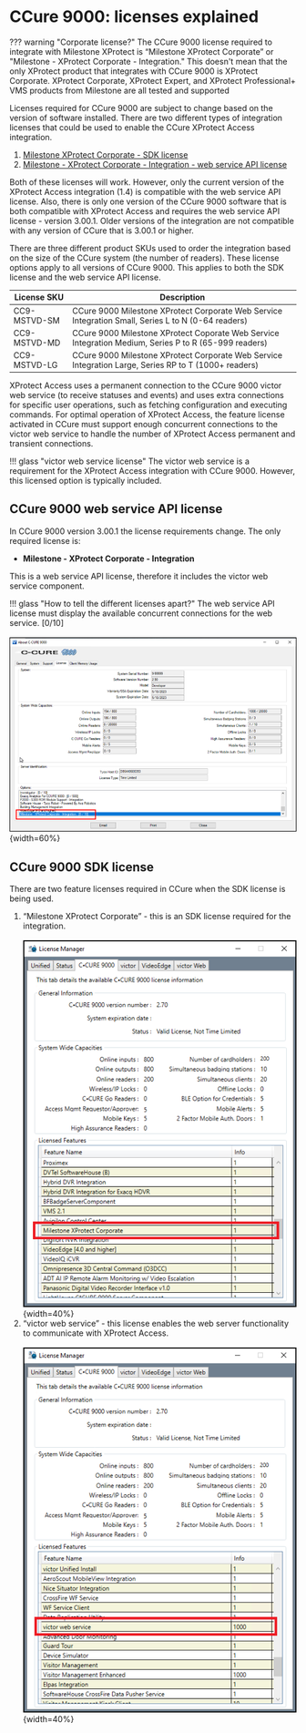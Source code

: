# CCure 9000: licenses explained

??? warning "Corporate license?"
    The CCure 9000 license required to integrate with Milestone XProtect is “Milestone XProtect Corporate” or "Milestone - XProtect Corporate - Integration." This doesn't mean that the only XProtect product that integrates with CCure 9000 is XProtect Corporate. XProtect Corporate, XProtect Expert, and XProtect Professional+ VMS products from Milestone are all tested and supported

Licenses required for CCure 9000 are subject to change based on the version of software installed. There are two different types of integration licenses that could be used to enable the CCure XProtect Access integration.

1. [Milestone XProtect Corporate - SDK license](../Prereqs/CC9KLic.md#ccure-9000-sdk-license)
2. [Milestone - XProtect Corporate - Integration - web service API license](../Prereqs/CC9KLic.md#ccure-9000-web-service-api-license)

Both of these licenses will work. However, only the current version of the XProtect Access integration (1.4) is compatible with the web service API license. Also, there is only one version of the CCure 9000 software that is both compatible with XProtect Access and requires the web service API license - version 3.00.1. Older versions of the integration are not compatible with any version of CCure that is 3.00.1 or higher.

There are three different product SKUs used to order the integration based on the size of the CCure system (the number of readers). These license options apply to all versions of CCure 9000. This applies to both the SDK license and the web service API license.

| License SKU   | Description   |
|---------------|---------------|
| CC9-MSTVD-SM  | CCure 9000 Milestone XProtect Corporate Web Service Integration Small, Series L to N (0-64 readers)   |
| CC9-MSTVD-MD  | CCure 9000 Milestone XProtect Coporate Web Service Integration Medium, Series P to R (65-999 readers) |
| CC9-MSTVD-LG  | CCure 9000 Milestone XProtect Corporate Web Service Integration Large, Series RP to T (1000+ readers) |

XProtect Access uses a permanent connection to the CCure 9000 victor web service (to receive statuses and events) and uses extra connections for specific user operations, such as fetching configuration and executing commands. For optimal operation of XProtect Access, the feature license activated in CCure must support enough concurrent connections to the victor web service to handle the number of XProtect Access permanent and transient connections.

!!! glass "victor web service license"
    The victor web service is a requirement for the XProtect Access integration with CCure 9000. However, this licensed option is typically included.

## CCure 9000 web service API license

In CCure 9000 version 3.00.1 the license requirements change. The only required license is:

+ **Milestone - XProtect Corporate - Integration**

This is a web service API license, therefore it includes the victor web service component. 

!!! glass "How to tell the different licenses apart?"
    The web service API license must display the available concurrent connections for the web service. [0/10]</br>
    </br>
    ![One_Lic](img/CP3_0licenseverify.png){width=60%}

## CCure 9000 SDK license

There are two feature licenses required in CCure when the SDK license is being used.

1. “Milestone XProtect Corporate” - this is an SDK license required for the integration.</br>
    </br>
    ![Corp_Lic](img/Prerequisites.png){width=40%}</br>
2. “victor web service” - this license enables the web server functionality to communicate with XProtect Access.</br>
    </br>
    ![vws_Lic](img/Prerequisites_1.png){width=40%}</br>
